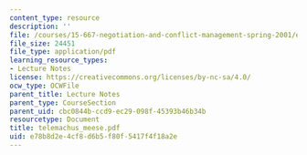 ```yaml
---
content_type: resource
description: ''
file: /courses/15-667-negotiation-and-conflict-management-spring-2001/e78b8d2e4cf8d6b5f80f5417f4f18a2e_telemachus_meese.pdf
file_size: 24451
file_type: application/pdf
learning_resource_types:
- Lecture Notes
license: https://creativecommons.org/licenses/by-nc-sa/4.0/
ocw_type: OCWFile
parent_title: Lecture Notes
parent_type: CourseSection
parent_uid: cbc0844b-ccd9-ec29-098f-45393b46b34b
resourcetype: Document
title: telemachus_meese.pdf
uid: e78b8d2e-4cf8-d6b5-f80f-5417f4f18a2e
---
```

